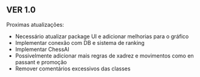 ## VER 1.0
Proximas atualizações:
- Necessário atualizar package UI e adicionar melhorias para o gráfico
- Implementar conexão com DB e sistema de ranking
- Implementar ChessAI
- Possivelmente adicionar mais regras de xadrez e movimentos como en passant e promoção
- Remover comentários excessivos das classes

  
